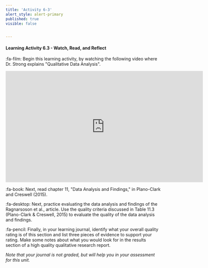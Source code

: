 ```yaml
---
title: 'Activity 6-3'
alert_style: alert-primary
published: true
visible: false


---
```


#### Learning Activity 6.3 - Watch, Read, and Reflect

:fa-film: Begin this learning activity, by watching the following video where Dr. Strong explains "Qualitative Data Analysis".

<iframe width="640" height="360" src="https://web.microsoftstream.com/embed/video/6386b293-dc9f-4081-b553-47909c21c916?autoplay=false&showinfo=true" allowfullscreen style="border:none;"></iframe>



:fa-book: Next, read chapter 11, "Data Analysis and Findings," in Plano-Clark and Creswell (2015).

:fa-desktop: Next, practice evaluating the data analysis and findings of the Ragnarsoson et al., article. Use the quality criteria discussed in Table 11.3 (Plano-Clark & Creswell, 2015) to evaluate the quality of the data analysis and findings. 

:fa-pencil: Finally, in your learning journal, identify what your overall quality rating is of this section and list three pieces of evidence to support your rating. Make some notes about what you would look for in the results section of a high quality qualitative research report.

*Note that your journal is not graded, but will help you in your assessment for this unit.*

